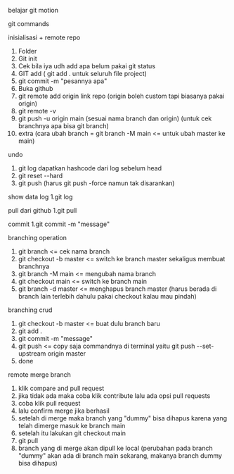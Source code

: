 belajar git motion


git commands



inisialisasi + remote repo
1. Folder
2. Git init
3. Cek bila iya udh add apa belum pakai git status
4. GIT add ( git add . untuk seluruh file project)
5. git commit -m "pesannya apa"
6. Buka github 
7. git remote add origin link repo (origin boleh custom tapi biasanya pakai origin)
8. git remote -v
9. git push -u origin main (sesuai nama branch dan origin) (untuk cek branchnya apa bisa git branch)
10. extra (cara ubah branch = git branch -M main <= untuk ubah master ke main)

undo
1. git log dapatkan hashcode dari log sebelum head
2. git reset --hard <hashcode sebelum head>
3. git push (harus git push -force namun tak disarankan)

show data log
1.git log

pull dari github
1.git pull

commit
1.git commit -m "message"

branching operation
1. git branch <= cek nama branch
2. git checkout -b master <= switch ke branch master sekaligus membuat branchnya
3. git branch -M main <= mengubah nama branch
4. git checkout main <= switch ke branch main
5. git branch -d master <= menghapus branch master (harus berada di branch lain terlebih dahulu pakai checkout kalau mau pindah)

branching crud 
1. git checkout -b master <= buat dulu branch baru
2. git add . 
3. git commit -m "message"
4. git push <= copy saja commandnya di terminal yaitu git push --set-upstream origin master
5. done

remote merge branch 
1. klik compare and pull request
2. jika tidak ada maka coba klik contribute lalu ada opsi pull requests
3. coba klik pull request
4. lalu confirm merge jika berhasil
5. setelah di merge maka branch yang "dummy" bisa dihapus karena yang telah dimerge masuk ke branch main
6. setelah itu lakukan git checkout main 
7. git pull
8. branch yang di merge akan dipull ke local (perubahan pada branch "dummy" akan ada di branch main sekarang, makanya branch dummy bisa dihapus)
